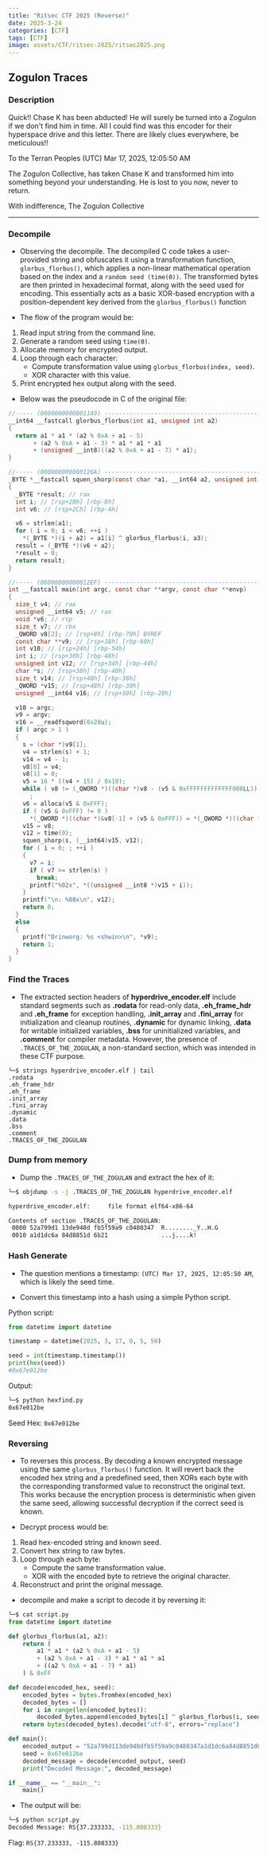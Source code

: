 ```yaml
---
title: "Ritsec CTF 2025 (Reverse)"
date: 2025-3-24
categories: [CTF]
tags: [CTF]
image: assets/CTF/ritsec-2025/ritsec2025.png
---
```


## Zogulon Traces

### Description
Quick!! Chase K has been abducted! He will surely be turned into a Zogulon if we don't find him in time. All I could find was this encoder for their hyperspace drive and this letter. There are likely clues everywhere, be meticulous!!

To the Terran Peoples
(UTC) Mar 17, 2025, 12:05:50 AM

The Zogulon Collective, has taken Chase K and transformed him into something beyond your understanding. He is lost to you now, never to return.

With indifference,
The Zogulon Collective


---

### Decompile

- Observing the decompile. The decompiled C code takes a user-provided string and obfuscates it using a transformation function, `glorbus_florbus()`, which applies a non-linear mathematical operation based on the index and a `random seed (time(0))`. The transformed bytes are then printed in hexadecimal format, along with the seed used for encoding. This essentially acts as a basic XOR-based encryption with a position-dependent key derived from the `glorbus_florbus()` function

- The flow of the program would be:

1. Read input string from the command line.
2. Generate a random seed using `time(0)`.
3. Allocate memory for encrypted output.
4. Loop through each character:
   - Compute transformation value using `glorbus_florbus(index, seed)`.
   - XOR character with this value.
5. Print encrypted hex output along with the seed.

- Below was the pseudocode in C of the original file:

```c
//----- (00000000000011A9) ----------------------------------------------------
__int64 __fastcall glorbus_florbus(int a1, unsigned int a2)
{
  return a1 * a1 * (a2 % 0xA + a1 - 5)
       + (a2 % 0xA + a1 - 3) * a1 * a1 * a1
       + (unsigned __int8)((a2 % 0xA + a1 - 7) * a1);
}

//----- (000000000000126A) ----------------------------------------------------
_BYTE *__fastcall squen_shorp(const char *a1, __int64 a2, unsigned int a3)
{
  _BYTE *result; // rax
  int i; // [rsp+28h] [rbp-8h]
  int v6; // [rsp+2Ch] [rbp-4h]

  v6 = strlen(a1);
  for ( i = 0; i < v6; ++i )
    *(_BYTE *)(i + a2) = a1[i] ^ glorbus_florbus(i, a3);
  result = (_BYTE *)(v6 + a2);
  *result = 0;
  return result;
}

//----- (00000000000012EF) ----------------------------------------------------
int __fastcall main(int argc, const char **argv, const char **envp)
{
  size_t v4; // rax
  unsigned __int64 v5; // rax
  void *v6; // rsp
  size_t v7; // rbx
  _QWORD v8[2]; // [rsp+8h] [rbp-70h] BYREF
  const char **v9; // [rsp+18h] [rbp-60h]
  int v10; // [rsp+24h] [rbp-54h]
  int i; // [rsp+30h] [rbp-48h]
  unsigned int v12; // [rsp+34h] [rbp-44h]
  char *s; // [rsp+38h] [rbp-40h]
  size_t v14; // [rsp+40h] [rbp-38h]
  _QWORD *v15; // [rsp+48h] [rbp-30h]
  unsigned __int64 v16; // [rsp+50h] [rbp-28h]

  v10 = argc;
  v9 = argv;
  v16 = __readfsqword(0x28u);
  if ( argc > 1 )
  {
    s = (char *)v9[1];
    v4 = strlen(s) + 1;
    v14 = v4 - 1;
    v8[0] = v4;
    v8[1] = 0;
    v5 = 16 * ((v4 + 15) / 0x10);
    while ( v8 != (_QWORD *)((char *)v8 - (v5 & 0xFFFFFFFFFFFFF000LL)) )
      ;
    v6 = alloca(v5 & 0xFFF);
    if ( (v5 & 0xFFF) != 0 )
      *(_QWORD *)((char *)&v8[-1] + (v5 & 0xFFF)) = *(_QWORD *)((char *)&v8[-1] + (v5 & 0xFFF));
    v15 = v8;
    v12 = time(0);
    squen_shorp(s, (__int64)v15, v12);
    for ( i = 0; ; ++i )
    {
      v7 = i;
      if ( v7 >= strlen(s) )
        break;
      printf("%02x", *((unsigned __int8 *)v15 + i));
    }
    printf("\n: %08x\n", v12);
    return 0;
  }
  else
  {
    printf("Drinworg: %s <shwin>\n", *v9);
    return 1;
  }
}
```

### Find the Traces

- The extracted section headers of **hyperdrive_encoder.elf** include standard segments such as **.rodata** for read-only data, **.eh_frame_hdr** and **.eh_frame** for exception handling, **.init_array** and **.fini_array** for initialization and cleanup routines, **.dynamic** for dynamic linking, **.data** for writable initialized variables, **.bss** for uninitialized variables, and **.comment** for compiler metadata. However, the presence of `.TRACES_OF_THE_ZOGULAN`, a non-standard section, which was intended in these CTF purpose.

```
└─$ strings hyperdrive_encoder.elf | tail
.rodata
.eh_frame_hdr
.eh_frame
.init_array
.fini_array
.dynamic
.data
.bss
.comment
.TRACES_OF_THE_ZOGULAN
```

### Dump from memory

- Dump the `.TRACES_OF_THE_ZOGULAN` and extract the hex of it:

```bash
└─$ objdump -s -j .TRACES_OF_THE_ZOGULAN hyperdrive_encoder.elf

hyperdrive_encoder.elf:     file format elf64-x86-64

Contents of section .TRACES_OF_THE_ZOGULAN:
 0000 52a799d1 13de948d fb5f59a9 c0480347  R........_Y..H.G
 0010 a1d1dc6a 84d8851d 6b21               ...j....k!
```

### Hash Generate

- The question mentions a timestamp: `(UTC) Mar 17, 2025, 12:05:50 AM`, which is likely the seed time.

- Convert this timestamp into a hash using a simple Python script.

Python script:

```py
from datetime import datetime

timestamp = datetime(2025, 3, 17, 0, 5, 50)

seed = int(timestamp.timestamp())
print(hex(seed))
#0x67e012be
```

Output:

```bash
└─$ python hexfind.py
0x67e012be
```

Seed Hex: `0x67e012be`

### Reversing

- To reverses this process. By decoding a known encrypted message using the same `glorbus_florbus()` function. It will revert back the encoded hex string and a predefined seed, then XORs each byte with the corresponding transformed value to reconstruct the original text. This works because the encryption process is deterministic when given the same seed, allowing successful decryption if the correct seed is known.

- Decrypt process would be:

1. Read hex-encoded string and known seed.
2. Convert hex string to raw bytes.
3. Loop through each byte:
   - Compute the same transformation value.
   - XOR with the encoded byte to retrieve the original character.
4. Reconstruct and print the original message.

- decompile and make a script to decode it by reversing it:

```py
└─$ cat script.py
from datetime import datetime

def glorbus_florbus(a1, a2):
    return (
        a1 * a1 * (a2 % 0xA + a1 - 5)
        + (a2 % 0xA + a1 - 3) * a1 * a1 * a1
        + ((a2 % 0xA + a1 - 7) * a1)
    ) & 0xFF

def decode(encoded_hex, seed):
    encoded_bytes = bytes.fromhex(encoded_hex)
    decoded_bytes = []
    for i in range(len(encoded_bytes)):
        decoded_bytes.append(encoded_bytes[i] ^ glorbus_florbus(i, seed))
    return bytes(decoded_bytes).decode("utf-8", errors="replace")

def main():
    encoded_output = "52a799d113de948dfb5f59a9c0480347a1d1dc6a84d8851d6b21"
    seed = 0x67e012be
    decoded_message = decode(encoded_output, seed)
    print("Decoded Message:", decoded_message)

if __name__ == "__main__":
    main()
```

- The output will be:

```bash
└─$ python script.py
Decoded Message: RS{37.233333, -115.808333}
```

Flag: `RS{37.233333, -115.808333}`
